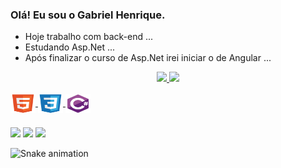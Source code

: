 ### Olá! Eu sou o Gabriel Henrique.

-  Hoje trabalho com back-end ...
-  Estudando Asp.Net ...
-  Após finalizar o curso de Asp.Net irei iniciar o de Angular ...

<div align="center" >
  <a href="https://github.com/bieltec"/>
  <img width="48%"  src="https://github-readme-stats.vercel.app/api?username=bieltec&show_icons=true&theme=radical&include_all_commits=true&count_private=true"/>
  <img width="48%"  src="https://github-readme-stats.vercel.app/api/top-langs/?username=bieltec&layout=compact&langs_count=7&theme=radical"/>
</div>

<div style="display: inline_block"><br>
  <img align="center" alt="Biel-HTML" height="30" width="40" src="https://raw.githubusercontent.com/devicons/devicon/master/icons/html5/html5-original.svg">
  <img align="center" alt="Biel-CSS" height="30" width="40" src="https://raw.githubusercontent.com/devicons/devicon/master/icons/css3/css3-original.svg">
  <img align="center" alt="Biel-Csharp" height="30" width="40" src="https://raw.githubusercontent.com/devicons/devicon/master/icons/csharp/csharp-original.svg">
</div>

###

<div>
  <a href="https://instagram.com/bielzz96" target="_blank"><img src="https://img.shields.io/badge/-Instagram-%23E4405F?style=for-the-badge&logo=instagram&logoColor=white" target="_blank"></a>
  <a href = "mailto:contatogabrielhenriquetec@"><img src="https://img.shields.io/badge/-Gmail-%23333?style=for-the-badge&logo=gmail&logoColor=white" target="_blank"></a>
  <a href="https://www.linkedin.com/in/bieltec" target="_blank"><img src="https://img.shields.io/badge/-LinkedIn-%230077B5?style=for-the-badge&logo=linkedin&logoColor=white" target="_blank"></a> 
  
  ![Snake animation](https://github.com/bieltec/bieltec/blob/output/github-contribution-grid-snake.svg)
</div>
